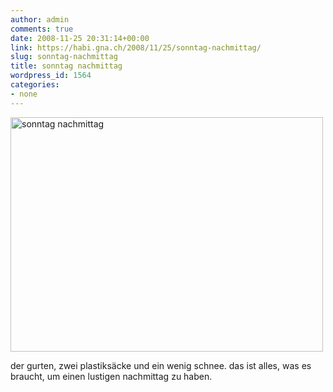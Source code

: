 ```yaml
---
author: admin
comments: true
date: 2008-11-25 20:31:14+00:00
link: https://habi.gna.ch/2008/11/25/sonntag-nachmittag/
slug: sonntag-nachmittag
title: sonntag nachmittag
wordpress_id: 1564
categories:
- none
---
```


<a data-flickr-embed="true" href="https://www.flickr.com/photos/habi/3059708122" title="sonntag nachmittag"><img src="https://live.staticflickr.com/3018/3059708122_92d298b015.jpg" alt="sonntag nachmittag" width="500" height="375"></a><script async="" src="//embedr.flickr.com/assets/client-code.js" charset="utf-8"></script>

der gurten, zwei plastiksäcke und ein wenig schnee. das ist alles, was es braucht, um einen lustigen nachmittag zu haben.

